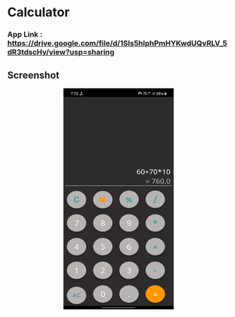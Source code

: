 # Calculator
### App Link : https://drive.google.com/file/d/1SIs5hIphPmHYKwdUQvRLV_5dR3tdscHy/view?usp=sharing

## Screenshot
<p align="center">
  <img src="https://github.com/Yash-946/Calculator/blob/b93d53799b79d7e371601ef8231da2f492ac9452/images/Cal.jpg" width="250" height="500" />
  </p>
